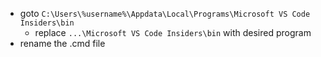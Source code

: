 
- goto `C:\Users\%username%\Appdata\Local\Programs\Microsoft VS Code Insiders\bin`
	- replace `...\Microsoft VS Code Insiders\bin` with desired program
- rename the .cmd file 